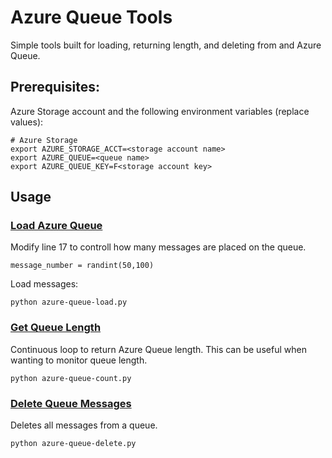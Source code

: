 # Azure Queue Tools

Simple tools built for loading, returning length, and deleting from and Azure Queue.

## Prerequisites:

Azure Storage account and the following environment variables (replace values):

```
# Azure Storage
export AZURE_STORAGE_ACCT=<storage account name>
export AZURE_QUEUE=<queue name>
export AZURE_QUEUE_KEY=F<storage account key>
```

## Usage

### [Load Azure Queue](https://github.com/neilpeterson/azure-queue-tools/blob/master/azure-queue-load.py)

Modify line 17 to controll how many messages are placed on the queue.

```
message_number = randint(50,100)
```

Load messages:

```
python azure-queue-load.py
```

### [Get Queue Length](https://github.com/neilpeterson/azure-queue-tools/blob/master/azure-queue-count.py)

Continuous loop to return Azure Queue length. This can be useful when wanting to monitor queue length.

```
python azure-queue-count.py
```

### [Delete Queue Messages](https://github.com/neilpeterson/azure-queue-tools/blob/master/azure-queue-delete.py)

Deletes all messages from a queue.

```
python azure-queue-delete.py
```